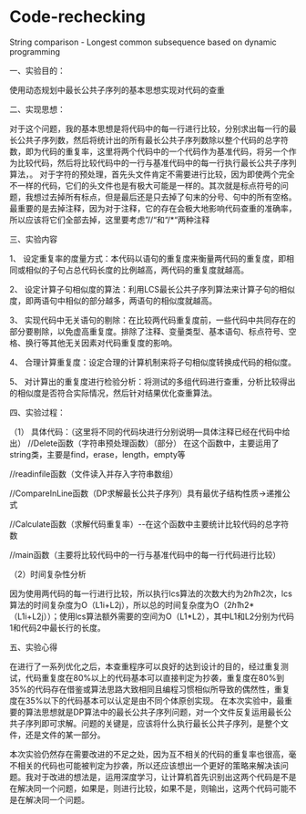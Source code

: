 # Code-rechecking
String comparison - Longest common subsequence based on dynamic programming

一、实验目的：

使用动态规划中最长公共子序列的基本思想实现对代码的查重

二、实现思想：

对于这个问题，我的基本思想是将代码中的每一行进行比较，分别求出每一行的最长公共子序列数，然后将统计出的所有最长公共子序列数除以整个代码的总字符数，即为代码的重复率，这里将两个代码中的一个代码作为基准代码，将另一个作为比较代码，然后将比较代码中的一行与基准代码中的每一行执行最长公共子序列算法，。
对于字符的预处理，首先头文件肯定不需要进行比较，因为即使两个完全不一样的代码，它们的头文件也是有极大可能是一样的。其次就是标点符号的问题，我想过去掉所有标点，但是最后还是只去掉了句末的分号、句中的所有空格。最重要的是去掉注释，因为对于注释，它的存在会极大地影响代码查重的准确率，所以应该将它们全部去掉，这里要考虑”//“和“/*“两种注释

三、实验内容

1、	设定重复率的度量方式：本代码以语句的重复度来衡量两代码的重复度，即相同或相似的子句占总代码长度的比例越高，两代码的重复度就越高。

2、	设定计算子句相似度的算法：利用LCS最长公共子序列算法来计算子句的相似度，即两语句中相似的部分越多，两语句的相似度就越高。

3、	实现代码中无关语句的剔除：在比较两代码重复度前，一些代码中共同存在的部分要剔除，以免虚高重复度。排除了注释、变量类型、基本语句、标点符号、空格、换行等其他无关因素对代码重复度的影响。

4、	合理计算重复度：设定合理的计算机制来将子句相似度转换成代码的相似度。

5、	对计算出的重复度进行检验分析：将测试的多组代码进行查重，分析比较得出的相似度是否符合实际情况，然后针对结果优化查重算法。

四、实验过程：

（1）	具体代码：（这里将不同的代码块进行分别说明—具体注释已经在代码中给出）
//Delete函数（字符串预处理函数）（部分）
在这个函数中，主要运用了string类，主要是find，erase，length，empty等
 
//readinfile函数（文件读入并存入字符串数组）
 
//CompareInLine函数（DP求解最长公共子序列）具有最优子结构性质->递推公式
 
//Calculate函数（求解代码重复率）--在这个函数中主要统计比较代码的总字符数
 
//main函数（主要将比较代码中的一行与基准代码中的每一行代码进行比较）

（2）时间复杂性分析

因为使用两代码的每一行进行比较，所以执行lcs算法的次数大约为2*h1*h2次，lcs算法的时间复杂度为O（L1i+L2j），所以总的时间复杂度为O（2*h1*h2*（L1i+L2j））；使用lcs算法额外需要的空间为O（L1*L2），其中L1和L2分别为代码1和代码2中最长行的长度。

五、实验心得

在进行了一系列优化之后，本查重程序可以良好的达到设计的目的，经过重复测试，代码重复度在80%以上的代码基本可以直接判定为抄袭，重复度在80%到35%的代码存在借鉴或算法思路大致相同且编程习惯相似所导致的偶然性，重复度在35%以下的代码基本可以认定是由不同个体原创实现。
在本次实验中，最重要的算法思想就是DP算法中的最长公共子序列问题，对一个文件反复运用最长公共子序列即可求解。问题的关键是，应该将什么执行最长公共子序列，是整个文件，还是文件的某一部分。

本次实验仍然存在需要改进的不足之处，因为互不相关的代码的重复率也很高，毫不相关的代码也可能被判定为抄袭，所以还应该想出一个更好的策略来解决该问题。我对于改进的想法是，运用深度学习，让计算机首先识别出这两个代码是不是在解决同一个问题，如果是，则进行比较，如果不是，则输出，这两个代码可能不是在解决同一个问题。
	
